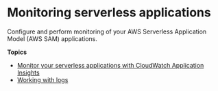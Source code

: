 # Monitoring serverless applications<a name="serverless-monitoring"></a>

 Configure and perform monitoring of your AWS Serverless Application Model \(AWS SAM\) applications\. 

**Topics**
+ [Monitor your serverless applications with CloudWatch Application Insights](monitor-app-insights.md)
+ [Working with logs](serverless-sam-cli-logging.md)
